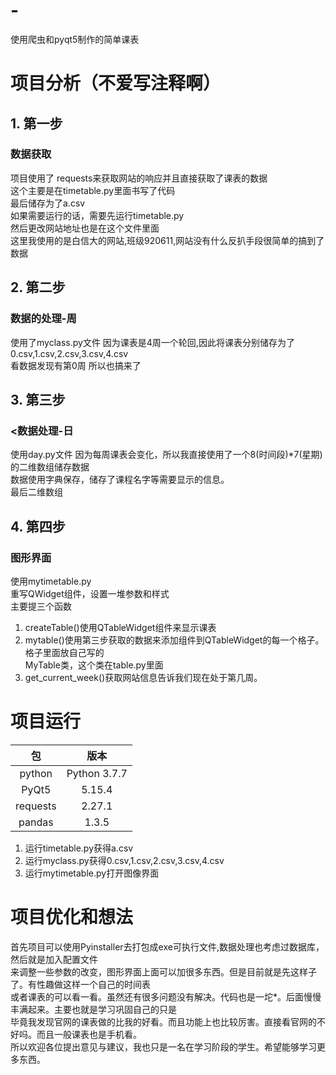 # -
使用爬虫和pyqt5制作的简单课表

# 项目分析（不爱写注释啊）
## 1. 第一步
### 数据获取
项目使用了 requests来获取网站的响应并且直接获取了课表的数据  
这个主要是在timetable.py里面书写了代码  
最后储存为了a.csv  
如果需要运行的话，需要先运行timetable.py  
然后更改网站地址也是在这个文件里面  
这里我使用的是白信大的网站,班级920611,网站没有什么反扒手段很简单的搞到了数据  

## 2. 第二步
### 数据的处理-周
使用了myclass.py文件
因为课表是4周一个轮回,因此将课表分别储存为了0.csv,1.csv,2.csv,3.csv,4.csv  
看数据发现有第0周 所以也搞来了

## 3. 第三步
### <数据处理-日
使用day.py文件
因为每周课表会变化，所以我直接使用了一个8(时间段)*7(星期)的二维数组储存数据  
数据使用字典保存，储存了课程名字等需要显示的信息。  
最后二维数组

## 4. 第四步
### 图形界面
使用mytimetable.py  
重写QWidget组件，设置一堆参数和样式  
主要提三个函数
1. createTable()使用QTableWidget组件来显示课表
2. mytable()使用第三步获取的数据来添加组件到QTableWidget的每一个格子。格子里面放自己写的  
MyTable类，这个类在table.py里面
3. get_current_week()获取网站信息告诉我们现在处于第几周。

# 项目运行
|包|版本|
|:---:|:---:|
|python| Python 3.7.7|
|PyQt5 |5.15.4|
|requests|2.27.1|
|pandas|1.3.5|

1.  运行timetable.py获得a.csv
2.  运行myclass.py获得0.csv,1.csv,2.csv,3.csv,4.csv
3.  运行mytimetable.py打开图像界面


# 项目优化和想法
首先项目可以使用Pyinstaller去打包成exe可执行文件,数据处理也考虑过数据库，然后就是加入配置文件<br>
来调整一些参数的改变，图形界面上面可以加很多东西。但是目前就是先这样子了。有性趣做这样一个自己的时间表<br>
或者课表的可以看一看。虽然还有很多问题没有解决。代码也是一坨*。后面慢慢丰满起来。主要也就是学习巩固自己的只是<br>
毕竟我发现官网的课表做的比我的好看。而且功能上也比较厉害。直接看官网的不好吗。而且一般课表也是手机看。<br>
所以欢迎各位提出意见与建议，我也只是一名在学习阶段的学生。希望能够学习更多东西。